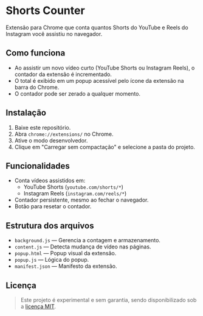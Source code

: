 # Shorts Counter

Extensão para Chrome que conta quantos Shorts do YouTube e Reels do Instagram você assistiu no navegador.

## Como funciona

- Ao assistir um novo vídeo curto (YouTube Shorts ou Instagram Reels), o contador da extensão é incrementado.
- O total é exibido em um popup acessível pelo ícone da extensão na barra do Chrome.
- O contador pode ser zerado a qualquer momento.

## Instalação

1. Baixe este repositório.
2. Abra `chrome://extensions/` no Chrome.
3. Ative o modo desenvolvedor.
4. Clique em "Carregar sem compactação" e selecione a pasta do projeto.

## Funcionalidades

- Conta vídeos assistidos em:
  - YouTube Shorts (`youtube.com/shorts/*`)
  - Instagram Reels (`instagram.com/reels/*`)
- Contador persistente, mesmo ao fechar o navegador.
- Botão para resetar o contador.

## Estrutura dos arquivos

- `background.js` — Gerencia a contagem e armazenamento.
- `content.js` — Detecta mudança de vídeo nas páginas.
- `popup.html` — Popup visual da extensão.
- `popup.js` — Lógica do popup.
- `manifest.json` — Manifesto da extensão.

## Licença

> Este projeto é experimental e sem garantia, sendo disponibilizado sob a [licença MIT](https://github.com/caue-r/Shorts-Counter/blob/main/LICENSE).
